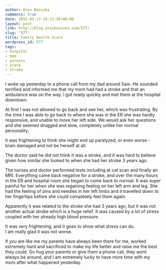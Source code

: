```yaml
---
author: Alex Bezuska
comments: true
date: 2015-05-13 14:13:56+00:00
layout: post
link: http://blog.alexbezuska.com/577/
slug: '577'
title: Family Health Scare
wordpress_id: 577
tags:
- hospital
- mom
- parents
- scare
- stroke
---
```


I woke up yesterday to a phone call from my dad around 5am. He sounded terrified and informed me that my mom had had a stroke and that an ambulance was on the way. I got ready quickly and met them at the hospital downtown.

At first I was not allowed to go back and see her, which was frustrating. By the time I was able to go back to where she was in the ER she was hardly responsive, and unable to move her left side. We would ask her questions and she seemed drugged and slow, completely unlike her normal personality. 

It was frightening to think she might end up paralyzed, or even worse - brain damaged and not be herself at all.

The doctor said he did not think it was a stroke, and it was hard to believe given how similar she looked to when she had her stroke 3 years ago.

The nurses and doctor performed tests including at cat scan and finally an MRI. Everything came back negative for a stroke, and over the many hours in the ER and hospital room she began to come back to normal. It was super painful for her when she was regaining feeling on her left arm and leg. She had the feeling of pins and needles in her left limbs and it travelled down to her fingertips before she could completely feel them again.

Apparently it was related to the stroke she had 3 years ago, but it was not another actual stroke which is a huge relief. It was caused by a lot of stress coupled with her already high blood pressure.

It was very frightening, and it goes to show what stress can do.  
I am really glad it was not worse.  


If you are like me my parents have always been there for me, worked extremely hard and sacrificed to make my life better and raise me the best they could. Go hug your parents or give them a phone call, they wont always be around, and I am extremely lucky to have more time with my mom after what happened yesterday.
